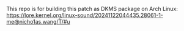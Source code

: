 This repo is for building this patch as DKMS package on Arch Linux: https://lore.kernel.org/linux-sound/20241122044435.28061-1-me@nicho1as.wang/T/#u

